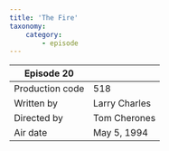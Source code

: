 ```yaml
---
title: 'The Fire'
taxonomy:
    category:
        - episode
---
```


| Episode 20 | |
|-----------------|--------------------------------|
| Production code | 518                            |
| Written by      | Larry Charles                  |
| Directed by     | Tom Cherones                   |
| Air date        | May 5, 1994                    |
